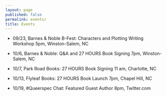 ```yaml
---
layout: page
published: false
permalink: events/
title: Events
---
```




- 09/23, Barnes & Noble B-Fest: Characters and Plotting Writing Workshop 5pm, Winston-Salem, NC

- 10/6, Barnes & Noble: Q&A and 27 HOURS Book Signing 7pm, Winston-Salem, NC

- 10/7, Park Road Books: 27 HOURS Book Signing 11 am, Charlotte, NC

- 10/13, Flyleaf Books: 27 HOURS Book Launch 7pm, Chapel Hill, NC

- 10/19, #Queerspec Chat: Featured Guest Author 8pm, Twitter.com
